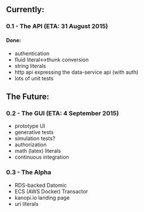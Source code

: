 ## Currently:

### 0.1 - The API (ETA: 31 August 2015)
#### Done:
- authentication
- fluid literal<->thunk conversion
- string literals
- http api expressing the data-service api (with auth)
- lots of unit tests


## The Future:

### 0.2 - The GUI (ETA: 4 September 2015)
- prototype UI
- generative tests
- simulation tests?
- authorization
- math (latex) literals
- continuous integration

### 0.3 - The Alpha 
- RDS-backed Datomic
- ECS (AWS Docker) Transactor
- kanopi.io landing page
- uri literals
